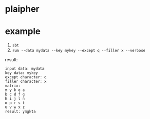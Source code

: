 # plaipher


# example

1. `sbt`
2. `run --data mydata --key mykey --except q --filler x --verbose`

result:
```
input data: mydata
key data: mykey
except character: q
filler character: x
matrix:
m y k e a 
b c d f g 
h i j l n 
o p r s t 
u v w x z 
result: ymgkta
```